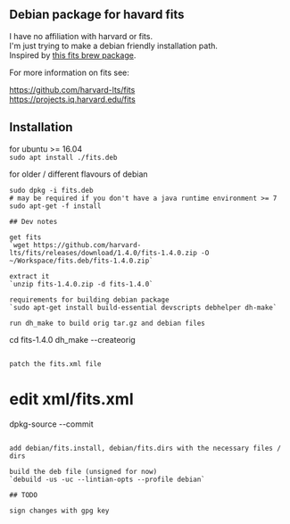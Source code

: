 ## Debian package for havard fits

I have no affiliation with harvard or fits.  
I'm just trying to make a debian friendly installation path.  
Inspired by [this fits brew package](https://formulae.brew.sh/formula/fits).

For more information on fits see:

https://github.com/harvard-lts/fits  
https://projects.iq.harvard.edu/fits

## Installation

for ubuntu >= 16.04  
`sudo apt install ./fits.deb`

for older / different flavours of debian  
```
sudo dpkg -i fits.deb
# may be required if you don't have a java runtime environment >= 7
sudo apt-get -f install

## Dev notes

get fits  
`wget https://github.com/harvard-lts/fits/releases/download/1.4.0/fits-1.4.0.zip -O ~/Workspace/fits.deb/fits-1.4.0.zip`

extract it  
`unzip fits-1.4.0.zip -d fits-1.4.0`

requirements for building debian package  
`sudo apt-get install build-essential devscripts debhelper dh-make`

run dh_make to build orig tar.gz and debian files  
```
cd fits-1.4.0
dh_make --createorig
```

patch the fits.xml file  
```
# edit xml/fits.xml
dpkg-source --commit
```

add debian/fits.install, debian/fits.dirs with the necessary files / dirs

build the deb file (unsigned for now)  
`debuild -us -uc --lintian-opts --profile debian`

## TODO

sign changes with gpg key

